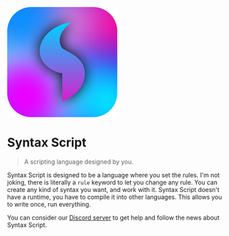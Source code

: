<img src='./syntaxScriptRound.png' height=256 width=256 />

# Syntax Script
> A scripting language designed by you.

Syntax Script is designed to be a language where you set the rules. I'm not joking, there is literally a `rule` keyword to let you change any rule. You can create any kind of syntax you want, and work with it. Syntax Script doesn't have a runtime, you have to compile it into other languages. This allows you to write once, run everything.

You can consider our [Discord server](https://discord.gg/uMEexqhA) to get help and follow the news about Syntax Script.